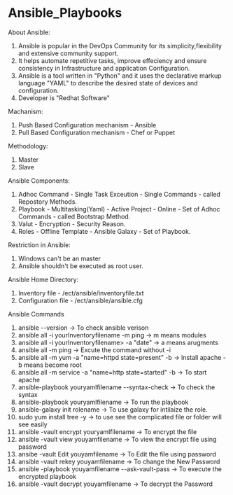 # Ansible_Playbooks

About Ansible:
  1. Ansible is popular in the DevOps Community for its simplicity,flexibility and extensive community support.
  2. It helps automate repetitive tasks, improve effeciency and ensure consistency in Infrastructure and application Configuration.
  3. Ansible is a tool written in "Python" and it uses the declarative markup language "YAML" to describe the desired state of devices and configuration.
  4. Developer is "Redhat Software"

Machanism:
  1. Push Based Configuration mechanism - Ansible
  2. Pull Based Configuration mechanism - Chef or Puppet

Methodology:
  1. Master 
  2. Slave

Ansible Components:
  1. Adhoc Command - Single Task Exceution - Single Commands - called Repostory Methods. 
  2. Playbook - Multitasking(Yaml) - Active Project - Online - Set of Adhoc Commands - called Bootstrap Method.
  3. Valut - Encryption - Security Reason.
  4. Roles - Offline Template - Ansible Galaxy - Set of Playbook.

Restriction in Ansible:
  1. Windows can't be an master
  2. Ansible shouldn't be executed as root user.

Ansible Home Directory:
  1. Inventory file - /ect/ansible/inventoryfile.txt
  2. Configuration file - /ect/ansible/ansible.cfg

Ansible Commands
  1. ansible --version -> To check ansible verison
  2. ansible all -i yourInventoryfilename -m ping -> m means modules
  3. ansible all -i yourInventoryfilename> -a "date" -> a means arugments
  4. ansible all -m ping -> Excute the command without -i
  5. ansible all -m yum -a "name=httpd state=present" -b -> Install apache -b means become root
  6. ansible all -m service -a "name=http state=started" -b -> To start apache
  7. ansible-playbook youryamlfilename --syntax-check  -> To check the syntax
  8. ansible-playbook youryamlfilename -> To run the playbook
  9. ansible-galaxy init rolename -> To use galaxy for intilaize the role.
  10. sudo yum install tree -y -> to use see the complicated file or folder will see easily
  11. ansible -vault encrypt youryamlfilename -> To encrypt the file
  12. ansible -vault view youyamfilename -> To view the encrypt file using password
  13. ansibe -vault Edit youyamfilename -> To Edit the file using password
  14. ansible -vault rekey youyamfilename -> To change the New Password
  15. ansible -playbook youyamfilename --ask-vault-pass -> To execute the encrypted playbook
  16. ansible -vault decrypt youyamfilename -> To decrypt the Password
